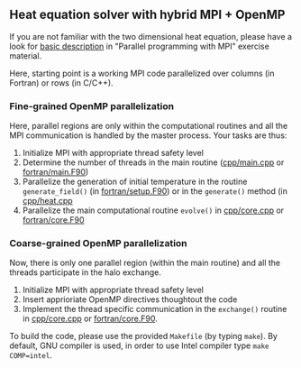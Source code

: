 ## Heat equation solver with hybrid MPI + OpenMP

If you are not familiar with the two dimensional heat equation, please have a look
for [basic description](https://github.com/csc-training/mpi-introduction/tree/main/heat-equation)
in "Parallel programming with MPI" exercise material.

Here, starting point is a working MPI code parallelized over columns (in Fortran) or rows (in C/C++).

### Fine-grained OpenMP parallelization

Here, parallel regions are only within the computational routines and all the MPI communication 
is handled by the master process. Your tasks are thus:

1. Initialize MPI with appropriate thread safety level
2. Determine the number of threads in the main routine ([cpp/main.cpp](cpp/main.cpp) or [fortran/main.F90](fortran/main.F90))
3. Parallelize the generation of initial temperature in the routine  `generate_field()` (in [fortran/setup.F90](fortran/setup.F90)) or in the `generate()` method (in [cpp/heat.cpp](cpp/heat.cpp)
4. Parallelize the main computational routine
   `evolve()` in [cpp/core.cpp](cpp/core.cpp) or [fortran/core.F90](fortran/core.F90)

### Coarse-grained OpenMP parallelization

Now, there is only one parallel region (within the main routine) and all the threads participate 
in the halo exchange.

1. Initialize MPI with appropriate thread safety level
2. Insert apprioriate OpenMP directives thoughtout the code
3. Implement the thread specific communication in the `exchange()` routine in [cpp/core.cpp](cpp/core.cpp) or [fortran/core.F90](fortran/core.F90).


To build the code, please use the provided `Makefile` (by typing `make`). By default, GNU 
compiler is used, in order to use Intel compiler type `make COMP=intel`.
